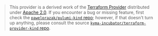 > This provider is a derived work of the [Terraform Provider](https://github.com/kyma-incubator/terraform-provider-kind)
> distributed under [Apache 2.0](https://www.apache.org/licenses/LICENSE-2.0.html). If you encounter a bug or missing feature,
> first check the [`pawelprazak/pulumi-kind` repo](https://github.com/pawelprazak/pulumi-kind/issues); however, if that doesn't turn up anything,
> please consult the source [`kyma-incubator/terraform-provider-kind` repo](https://github.com/kyma-incubator/terraform-provider-kind/issues).
